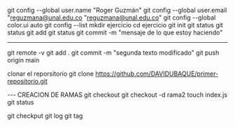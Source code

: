 git config --global user.name "Roger Guzmán"
git config --global user.email "reguzmana@unal.edu.co
"reguzmana@unal.edu.co"
git config --global color.ui auto
git config --list
mkdir ejercicio
cd ejercicio
git init
git status
git status
git add <nombre del archivo>
git status
git commit -m "mensaje de lo que estoy haciendo"

--------------
git remote -v
git add .
git commit -m "segunda texto modificado"
git push origin main


clonar el reporsitorio
git clone https://github.com/DAVIDUBAQUE/primer-repositorio.git


--- CREACION DE RAMAS
git checkout
git checkout -d rama2
touch index.js
git status

git checkput 
git log
git tag 
